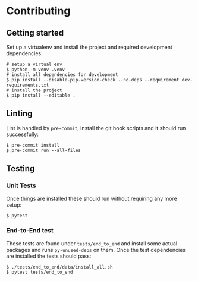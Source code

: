 # Contributing

## Getting started

Set up a virtualenv and install the project and required development
dependencies:

``` console
# setup a virtual env
$ python -m venv .venv
# install all dependencies for development
$ pip install --disable-pip-version-check --no-deps --requirement dev-requirements.txt
# install the project
$ pip install --editable .
```

## Linting

Lint is handled by `pre-commit`, install the git hook scripts and it should run
successfully:

``` console
$ pre-commit install
$ pre-commit run --all-files
```

## Testing

### Unit Tests

Once things are installed these should run without requiring any more setup:

``` console
$ pytest
```

### End-to-End test

These tests are found under `tests/end_to_end` and install some actual packages
and runs `py-unused-deps` on them. Once the test dependencies are installed the
tests should pass:

``` console
$ ./tests/end_to_end/data/install_all.sh
$ pytest tests/end_to_end
```
